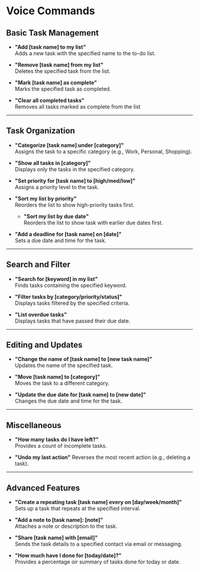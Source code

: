 # Voice Commands

## Basic Task Management

- **"Add [task name] to my list"**  
  Adds a new task with the specified name to the to-do list.

- **"Remove [task name] from my list"**  
  Deletes the specified task from the list.

- **"Mark [task name] as complete"**  
  Marks the specified task as completed.

- **"Clear all completed tasks"**  
  Removes all tasks marked as complete from the list

---

## Task Organization

- **"Categorize [task name] under [category]"**  
  Assigns the task to a specific category (e.g., Work, Personal, Shopping).

- **"Show all tasks in [category]"**  
  Displays only the tasks in the specified category.

- **"Set priority for [task name] to [high/med/low]"**  
  Assigns a priority level to the task.

- **"Sort my list by priority"**  
  Reorders the list to show high-priority tasks first.

  - **"Sort my list by due date"**  
  Reorders the list to show task with earlier due dates first.

- **"Add a deadline for [task name] on [date]"**  
  Sets a due date and time for the task.

---

## Search and Filter

- **"Search for [keyword] in my list"**  
  Finds tasks containing the specified keyword.

- **"Filter tasks by [category/priority/status]"**  
  Displays tasks filtered by the specified criteria.

- **"List overdue tasks"**  
  Displays tasks that have passed their due date.

---

## Editing and Updates

- **"Change the name of [task name] to [new task name]"**  
  Updates the name of the specified task.

- **"Move [task name] to [category]"**  
  Moves the task to a different category.

- **"Update the due date for [task name] to [new date]"**  
  Changes the due date and time for the task.

---

## Miscellaneous

- **"How many tasks do I have left?"**  
  Provides a count of incomplete tasks.

- **"Undo my last action"**
  Reverses the most recent action (e.g., deleting a task).

---

## Advanced Features

- **"Create a repeating task [task name] every on [day/week/month]"**  
  Sets up a task that repeats at the specified interval.

- **"Add a note to [task name]: [note]"**  
  Attaches a note or description to the task.

- **"Share [task name] with [email]"**  
  Sends the task details to a specified contact via email or messaging.

- **"How much have I done for [today/date]?"**  
  Provides a percentage oir summary of tasks done for today or date.
